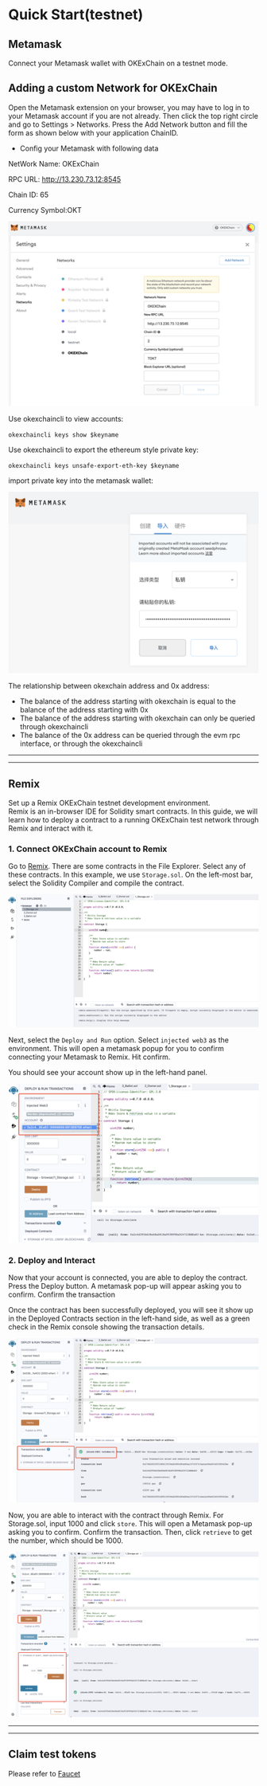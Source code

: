 # Quick Start(testnet)
## Metamask
Connect your Metamask wallet with OKExChain on a testnet mode.
## Adding a custom Network for OKExChain
Open the Metamask extension on your browser, you may have to log in to your Metamask account if you are not already. Then click the top right circle and go to Settings > Networks. Press the Add Network button and fill the form as shown below with your application ChainID.
* Config your Metamask with following data   


NetWork Name: OKExChain

RPC URL: http://13.230.73.12:8545

Chain ID: 65

Currency Symbol:OKT

![avatar](../img/metamask-01.jpg)

Use okexchaincli to view accounts:

`okexchaincli keys show $keyname`

Use okexchaincli to export the ethereum style private key:

`okexchaincli keys unsafe-export-eth-key $keyname`

import private key into the metamask wallet:

![avatar](../img/metamask-01-2.png)

The relationship between okexchain address and 0x address:

- The balance of the address starting with okexchain is equal to the balance of the address starting with 0x
- The balance of the address starting with okexchain can only be queried through okexchaincli
- The balance of the 0x address can be queried through the evm rpc interface, or through the okexchaincli

-------------------------------------------------------------
-------------------------------------------------------------
## Remix
Set up a Remix OKExChain testnet development environment.    
Remix is an in-browser IDE for Solidity smart contracts. In this guide, we will learn how to deploy a contract to a running OKExChain test network through Remix and interact with it.   
### 1. Connect OKExChain account to Remix
Go to [Remix](http://remix.ethereum.org/). There are some contracts in the File Explorer. Select any of these contracts. In this example, we use `Storage.sol`. On the left-most bar, select the Solidity Compiler and compile the contract.


![avatar](../img/metamask-02.png)

Next, select the `Deploy and Run` option. Select `injected web3` as the environment. This will open a metamask popup for you to confirm connecting your Metamask to Remix. Hit confirm.

You should see your account show up in the left-hand panel.

![avatar](../img/metamask-03.png)


### 2. Deploy and Interact
Now that your account is connected, you are able to deploy the contract. Press the Deploy button. A metamask pop-up will appear asking you to confirm. Confirm the transaction   

Once the contract has been successfully deployed, you will see it show up in the Deployed Contracts section in the left-hand side, as well as a green check in the Remix console showing the transaction details.   

![avatar](../img/metamask-04.png)


Now, you are able to interact with the contract through Remix. For Storage.sol, input 1000 and click `store`. This will open a Metamask pop-up asking you to confirm. Confirm the transaction. Then, click `retrieve` to get the number, which should be 1000.

![avatar](../img/metamask-05.png)


-------------------------------------------------------------
-------------------------------------------------------------
## Claim test tokens
Please refer to [Faucet](https://www.okex.com/drawdex)
